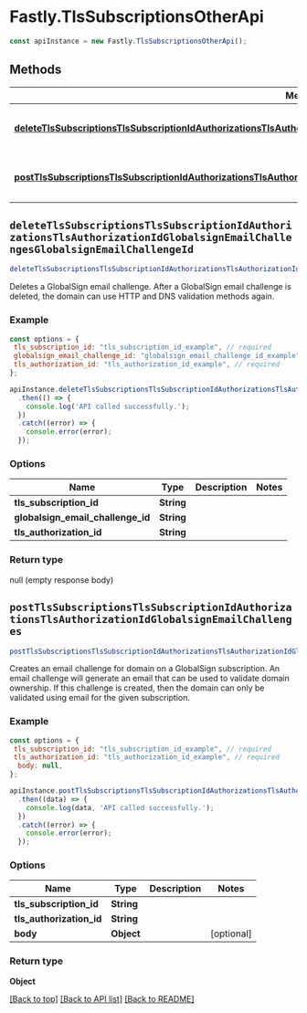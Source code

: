 # Fastly.TlsSubscriptionsOtherApi


```javascript
const apiInstance = new Fastly.TlsSubscriptionsOtherApi();
```
## Methods

Method | Fastly API endpoint | Description
------------- | ------------- | -------------
[**deleteTlsSubscriptionsTlsSubscriptionIdAuthorizationsTlsAuthorizationIdGlobalsignEmailChallengesGlobalsignEmailChallengeId**](TlsSubscriptionsOtherApi.md#deleteTlsSubscriptionsTlsSubscriptionIdAuthorizationsTlsAuthorizationIdGlobalsignEmailChallengesGlobalsignEmailChallengeId) | **DELETE** /tls/subscriptions/{tls_subscription_id}/authorizations/{tls_authorization_id}/globalsign_email_challenges/{globalsign_email_challenge_id} | Delete a GlobalSign email challenge
[**postTlsSubscriptionsTlsSubscriptionIdAuthorizationsTlsAuthorizationIdGlobalsignEmailChallenges**](TlsSubscriptionsOtherApi.md#postTlsSubscriptionsTlsSubscriptionIdAuthorizationsTlsAuthorizationIdGlobalsignEmailChallenges) | **POST** /tls/subscriptions/{tls_subscription_id}/authorizations/{tls_authorization_id}/globalsign_email_challenges | Creates a GlobalSign email challenge.



## `deleteTlsSubscriptionsTlsSubscriptionIdAuthorizationsTlsAuthorizationIdGlobalsignEmailChallengesGlobalsignEmailChallengeId`

```javascript
deleteTlsSubscriptionsTlsSubscriptionIdAuthorizationsTlsAuthorizationIdGlobalsignEmailChallengesGlobalsignEmailChallengeId({ tls_subscription_id, globalsign_email_challenge_id, tls_authorization_id })
```

Deletes a GlobalSign email challenge. After a GlobalSign email challenge is deleted, the domain can use HTTP and DNS validation methods again.

### Example

```javascript
const options = {
 tls_subscription_id: "tls_subscription_id_example", // required
 globalsign_email_challenge_id: "globalsign_email_challenge_id_example", // required
 tls_authorization_id: "tls_authorization_id_example", // required
};

apiInstance.deleteTlsSubscriptionsTlsSubscriptionIdAuthorizationsTlsAuthorizationIdGlobalsignEmailChallengesGlobalsignEmailChallengeId(options)
  .then(() => {
    console.log('API called successfully.');
  })
  .catch((error) => {
    console.error(error);
  });
```

### Options

Name | Type | Description  | Notes
------------- | ------------- | ------------- | -------------
**tls_subscription_id** | **String** |  |
**globalsign_email_challenge_id** | **String** |  |
**tls_authorization_id** | **String** |  |

### Return type

null (empty response body)


## `postTlsSubscriptionsTlsSubscriptionIdAuthorizationsTlsAuthorizationIdGlobalsignEmailChallenges`

```javascript
postTlsSubscriptionsTlsSubscriptionIdAuthorizationsTlsAuthorizationIdGlobalsignEmailChallenges({ tls_subscription_id, tls_authorization_id, [body] })
```

Creates an email challenge for domain on a GlobalSign subscription. An email challenge will generate an email that can be used to validate domain ownership. If this challenge is created, then the domain can only be validated using email for the given subscription.

### Example

```javascript
const options = {
 tls_subscription_id: "tls_subscription_id_example", // required
 tls_authorization_id: "tls_authorization_id_example", // required
  body: null,
};

apiInstance.postTlsSubscriptionsTlsSubscriptionIdAuthorizationsTlsAuthorizationIdGlobalsignEmailChallenges(options)
  .then((data) => {
    console.log(data, 'API called successfully.');
  })
  .catch((error) => {
    console.error(error);
  });
```

### Options

Name | Type | Description  | Notes
------------- | ------------- | ------------- | -------------
**tls_subscription_id** | **String** |  |
**tls_authorization_id** | **String** |  |
**body** | **Object** |  | [optional]

### Return type

**Object**


[[Back to top]](#) [[Back to API list]](../../README.md#endpoints)
[[Back to README]](../../README.md)
